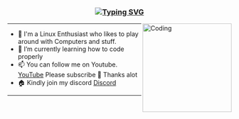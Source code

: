 <h3 align="center">
  <a href="https://git.io/typing-svg"><img src="https://readme-typing-svg.herokuapp.com?font=JetBrains+Mono&weight=200&size=25&pause=3000&width=435&lines=Hello+There!+I'm+xrito" alt="Typing SVG" /></a>
</h3>

<img align="right" alt="Coding" width="200" src="https://user-images.githubusercontent.com/74038190/212750999-42ff8a64-dad8-4772-9648-849968543991.gif">

---

- 🔭 I'm a Linux Enthusiast who likes to play around with Computers and stuff.
- 🌱 I’m currently learning how to code properly
- 📫 You can follow me on Youtube. [YouTube](https://www.youtube.com/@Ja.KooLit) Please subscribe 🤩 Thanks alot 
- 🏠 Kindly join my discord [Discord](https://discord.gg/V2SJ92vbEN)
---
<!---
xrito-o/xrito-o is a ✨ special ✨ repository because its `README.md` (this file) appears on your GitHub profile.
You can click the Preview link to take a look at your changes.
--->
